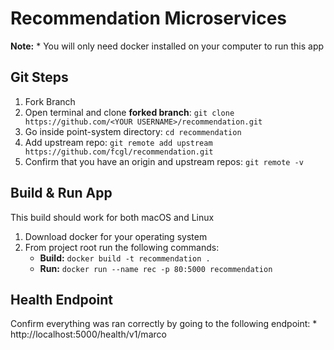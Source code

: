 # Recommendation Microservices

**Note:** 
    * You will only need docker installed on your computer to run this app

## Git Steps
1. Fork Branch
2. Open terminal and clone **forked branch**: `git clone https://github.com/<YOUR USERNAME>/recommendation.git`
3. Go inside point-system directory: `cd recommendation`
3. Add upstream repo: `git remote add upstream https://github.com/fcgl/recommendation.git`
4. Confirm that you have an origin and upstream repos: `git remote -v`

## Build & Run App

This build should work for both macOS and Linux

1. Download docker for your operating system
2. From project root run the following commands:
    * **Build:** `docker build -t recommendation .`
    * **Run:** `docker run --name rec -p 80:5000 recommendation`

## Health Endpoint

Confirm everything was ran correctly by going to the following endpoint: 
    * http://localhost:5000/health/v1/marco

